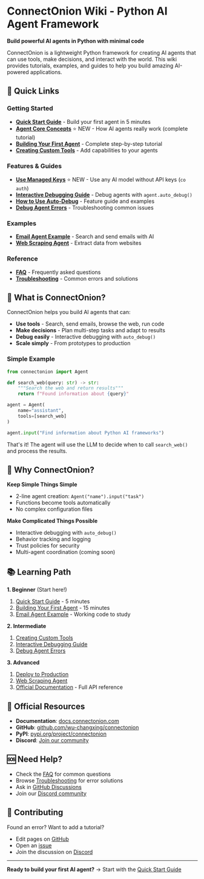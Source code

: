 # ConnectOnion Wiki - Python AI Agent Framework

**Build powerful AI agents in Python with minimal code**

ConnectOnion is a lightweight Python framework for creating AI agents that can use tools, make decisions, and interact with the world. This wiki provides tutorials, examples, and guides to help you build amazing AI-powered applications.

## 🚀 Quick Links

### Getting Started
- **[Quick Start Guide](Quick-Start)** - Build your first agent in 5 minutes
- **[Agent Core Concepts](Tutorials-Agent-Core-Concepts)** ⭐ NEW - How AI agents really work (complete tutorial)
- **[Building Your First Agent](Tutorials-Building-Your-First-Agent)** - Complete step-by-step tutorial
- **[Creating Custom Tools](Tutorials-Creating-Custom-Tools)** - Add capabilities to your agents

### Features & Guides
- **[Use Managed Keys](How-To-Use-Managed-Keys)** ⭐ NEW - Use any AI model without API keys (`co auth`)
- **[Interactive Debugging Guide](Tutorials-Interactive-Debugging-Guide)** - Debug agents with `agent.auto_debug()`
- **[How to Use Auto-Debug](How-To-Use-Auto-Debug)** - Feature guide and examples
- **[Debug Agent Errors](How-To-Debug-Agent-Errors)** - Troubleshooting common issues

### Examples
- **[Email Agent Example](Examples-Email-Agent-Example)** - Search and send emails with AI
- **[Web Scraping Agent](Examples-Web-Scraping-Agent)** - Extract data from websites

### Reference
- **[FAQ](FAQ)** - Frequently asked questions
- **[Troubleshooting](Troubleshooting)** - Common errors and solutions

## 📖 What is ConnectOnion?

ConnectOnion helps you build AI agents that can:
- **Use tools** - Search, send emails, browse the web, run code
- **Make decisions** - Plan multi-step tasks and adapt to results
- **Debug easily** - Interactive debugging with `auto_debug()`
- **Scale simply** - From prototypes to production

### Simple Example

```python
from connectonion import Agent

def search_web(query: str) -> str:
    """Search the web and return results"""
    return f"Found information about {query}"

agent = Agent(
    name="assistant",
    tools=[search_web]
)

agent.input("Find information about Python AI frameworks")
```

That's it! The agent will use the LLM to decide when to call `search_web()` and process the results.

## 🎯 Why ConnectOnion?

**Keep Simple Things Simple**
- 2-line agent creation: `Agent("name").input("task")`
- Functions become tools automatically
- No complex configuration files

**Make Complicated Things Possible**
- Interactive debugging with `auto_debug()`
- Behavior tracking and logging
- Trust policies for security
- Multi-agent coordination (coming soon)

## 📚 Learning Path

**1. Beginner** (Start here!)
1. [Quick Start Guide](Quick-Start) - 5 minutes
2. [Building Your First Agent](Tutorials-Building-Your-First-Agent) - 15 minutes
3. [Email Agent Example](Examples-Email-Agent-Example) - Working code to study

**2. Intermediate**
1. [Creating Custom Tools](Tutorials-Creating-Custom-Tools)
2. [Interactive Debugging Guide](Tutorials-Interactive-Debugging-Guide)
3. [Debug Agent Errors](How-To-Debug-Agent-Errors)

**3. Advanced**
1. [Deploy to Production](How-To-Deploy-To-Production)
2. [Web Scraping Agent](Examples-Web-Scraping-Agent)
3. [Official Documentation](https://docs.connectonion.com) - Full API reference

## 🔗 Official Resources

- **Documentation**: [docs.connectonion.com](https://docs.connectonion.com)
- **GitHub**: [github.com/wu-changxing/connectonion](https://github.com/wu-changxing/connectonion)
- **PyPI**: [pypi.org/project/connectonion](https://pypi.org/project/connectonion)
- **Discord**: [Join our community](https://discord.gg/4xfD9k8AUF)

## 🆘 Need Help?

- Check the [FAQ](FAQ) for common questions
- Browse [Troubleshooting](Troubleshooting) for error solutions
- Ask in [GitHub Discussions](https://github.com/wu-changxing/connectonion/discussions)
- Join our [Discord community](https://discord.gg/4xfD9k8AUF)

## 📝 Contributing

Found an error? Want to add a tutorial?
- Edit pages on [GitHub](https://github.com/wu-changxing/connectonion/tree/main/wiki)
- Open an [issue](https://github.com/wu-changxing/connectonion/issues)
- Join the discussion on [Discord](https://discord.gg/4xfD9k8AUF)

---

**Ready to build your first AI agent?** → Start with the [Quick Start Guide](Quick-Start)
